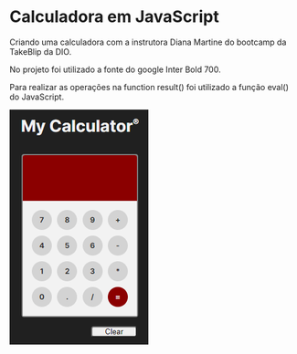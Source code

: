 # Calculadora em JavaScript

Criando uma calculadora com a instrutora Diana Martine do bootcamp da TakeBlip da DIO.

No projeto foi utilizado a fonte do google Inter Bold 700.

Para realizar as operações na function result() foi utilizado a função eval() do JavaScript.

<p>
  <img src=".github/imgCalculator.png">
</p>








